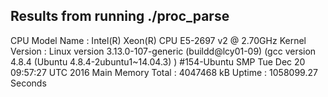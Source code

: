 ## Results from running ./proc_parse

CPU Model Name    : Intel(R) Xeon(R) CPU E5-2697 v2 @ 2.70GHz
Kernel Version    : Linux version 3.13.0-107-generic (buildd@lcy01-09) (gcc version 4.8.4 (Ubuntu 4.8.4-2ubuntu1~14.04.3) ) #154-Ubuntu SMP Tue Dec 20 09:57:27 UTC 2016
Main Memory Total : 4047468 kB
Uptime            : 1058099.27 Seconds
